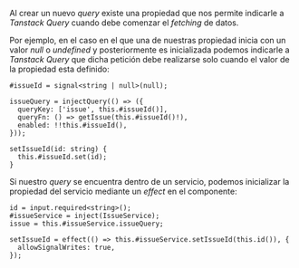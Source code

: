 Al crear un nuevo *query* existe una propiedad que nos permite indicarle a *Tanstack Query* cuando debe comenzar el *fetching* de datos.

Por ejemplo, en el caso en el que una de nuestras propiedad inicia con un valor *null* o *undefined* y posteriormente es inicializada podemos indicarle a *Tanstack Query* que dicha petición debe realizarse solo cuando el valor de la propiedad esta definido:

```
#issueId = signal<string | null>(null);

issueQuery = injectQuery(() => ({
  queryKey: ['issue', this.#issueId()],
  queryFn: () => getIssue(this.#issueId()!),
  enabled: !!this.#issueId(),
}));

setIssueId(id: string) {
  this.#issueId.set(id);
}
```

Si nuestro *query* se encuentra dentro de un servicio, podemos inicializar la propiedad del servicio mediante un *effect* en el componente:

```
id = input.required<string>();
#issueService = inject(IssueService);
issue = this.#issueService.issueQuery;

setIssueId = effect(() => this.#issueService.setIssueId(this.id()), {
  allowSignalWrites: true,
});
```